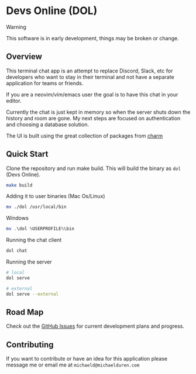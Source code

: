 # Devs Online (DOL)

> [!WARNING]
> This software is in early development, things may be broken or change.

## Overview

This terminal chat app is an attempt to replace Discord, Slack, etc
for developers who want to stay in their terminal and not have a
separate application for teams or friends.

If you are a neovim/vim/emacs user the goal is to have this chat
in your editor.

Currently the chat is just kept in memory so when the server shuts
down the history and room are gone. My next steps are focused
on authentication and choosing a database solution.

The UI is built using the great collection of packages
from [charm](https://charm.sh/)

## Quick Start

Clone the repository and run make build. This will
build the binary as `dol` (Devs Online).

```bash
make build
```

Adding it to user binaries
(Mac Os/Linux)

```bash
mv ./dol /usr/local/bin
```

Windows

```powershell
mv .\dol %USERPROFILE%\bin
```

Running the chat client

```bash
dol chat
```

Running the server

```bash
# local
dol serve

# external
dol serve --external
```

## Road Map

Check out the [GitHub Issues](https://github.com/michael-duren/tui-chat/issues) for current development plans and progress.

## Contributing

If you want to contribute or have an idea for
this application please message me or email
me at `michaeld@michaelduren.com`

